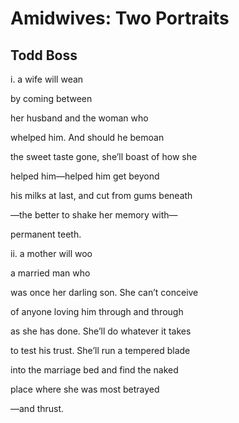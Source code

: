 # Amidwives: Two Portraits
## Todd Boss
i. a wife will wean


by coming between

her husband
and the woman who

whelped him. And
should he bemoan

the sweet taste gone,
she’ll boast of how she

helped him—helped
him get beyond

his milks at last, and cut
from gums beneath

—the better to shake
her memory with—

permanent teeth.


ii. a mother will woo


a married man who

was once her darling
son. She can’t conceive

of anyone loving him
through and through

as she has done. She’ll
do whatever it takes

to test his trust. She’ll
run a tempered blade

into the marriage
bed and find the naked

place where she was
most betrayed

—and thrust.